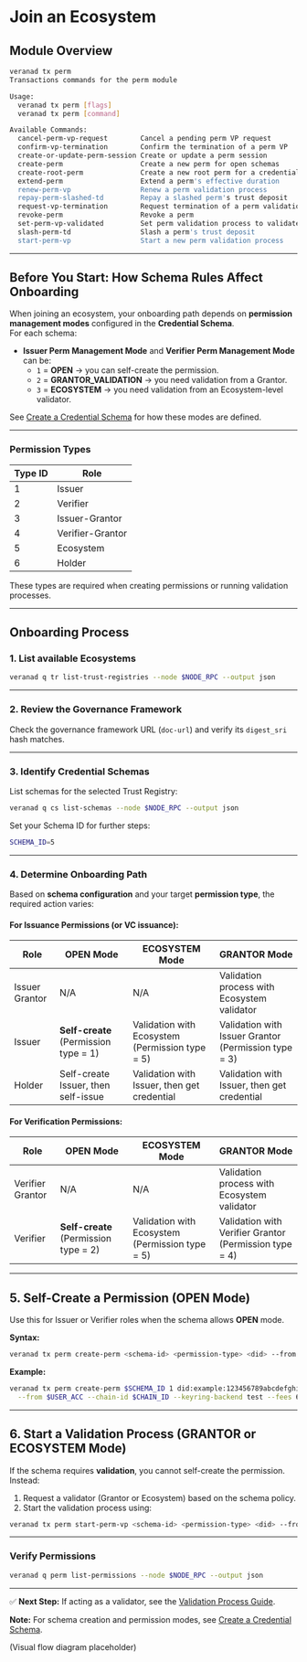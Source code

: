 # Join an Ecosystem

## Module Overview

```bash
veranad tx perm               
Transactions commands for the perm module

Usage:
  veranad tx perm [flags]
  veranad tx perm [command]

Available Commands:
  cancel-perm-vp-request        Cancel a pending perm VP request
  confirm-vp-termination        Confirm the termination of a perm VP
  create-or-update-perm-session Create or update a perm session
  create-perm                   Create a new perm for open schemas
  create-root-perm              Create a new root perm for a credential schema
  extend-perm                   Extend a perm's effective duration
  renew-perm-vp                 Renew a perm validation process
  repay-perm-slashed-td         Repay a slashed perm's trust deposit
  request-vp-termination        Request termination of a perm validation process
  revoke-perm                   Revoke a perm
  set-perm-vp-validated         Set perm validation process to validated state
  slash-perm-td                 Slash a perm's trust deposit
  start-perm-vp                 Start a new perm validation process
```

---

## Before You Start: How Schema Rules Affect Onboarding

When joining an ecosystem, your onboarding path depends on **permission management modes** configured in the **Credential Schema**.  
For each schema:

- **Issuer Perm Management Mode** and **Verifier Perm Management Mode** can be:
  - `1` = **OPEN** → you can self-create the permission.
  - `2` = **GRANTOR_VALIDATION** → you need validation from a Grantor.
  - `3` = **ECOSYSTEM** → you need validation from an Ecosystem-level validator.

See [Create a Credential Schema](../17-create-a-credential-schema.md) for how these modes are defined.

---

### Permission Types

| Type ID | Role              |
|---------|-------------------|
| 1       | Issuer           |
| 2       | Verifier         |
| 3       | Issuer-Grantor   |
| 4       | Verifier-Grantor |
| 5       | Ecosystem        |
| 6       | Holder           |

These types are required when creating permissions or running validation processes.

---

## Onboarding Process

### 1. List available Ecosystems

```bash
veranad q tr list-trust-registries --node $NODE_RPC --output json
```

---

### 2. Review the Governance Framework

Check the governance framework URL (`doc-url`) and verify its `digest_sri` hash matches.

---

### 3. Identify Credential Schemas

List schemas for the selected Trust Registry:

```bash
veranad q cs list-schemas --node $NODE_RPC --output json
```

Set your Schema ID for further steps:

```bash
SCHEMA_ID=5
```

---

### 4. Determine Onboarding Path

Based on **schema configuration** and your target **permission type**, the required action varies:

#### For Issuance Permissions (or VC issuance):

| Role              | OPEN Mode                              | ECOSYSTEM Mode                                        | GRANTOR Mode                                              |
|-------------------|---------------------------------------|--------------------------------------------------------|-----------------------------------------------------------|
| Issuer Grantor    | N/A                                   | N/A                                                    | Validation process with Ecosystem validator              |
| Issuer            | **Self-create** (Permission type = 1) | Validation with Ecosystem (Permission type = 5)        | Validation with Issuer Grantor (Permission type = 3)     |
| Holder            | Self-create Issuer, then self-issue   | Validation with Issuer, then get credential            | Validation with Issuer, then get credential              |

#### For Verification Permissions:

| Role              | OPEN Mode                              | ECOSYSTEM Mode                                        | GRANTOR Mode                                              |
|-------------------|---------------------------------------|--------------------------------------------------------|-----------------------------------------------------------|
| Verifier Grantor  | N/A                                   | N/A                                                    | Validation process with Ecosystem validator              |
| Verifier          | **Self-create** (Permission type = 2) | Validation with Ecosystem (Permission type = 5)        | Validation with Verifier Grantor (Permission type = 4)   |

---

## 5. Self-Create a Permission (OPEN Mode)

Use this for Issuer or Verifier roles when the schema allows **OPEN** mode.

**Syntax:**
```bash
veranad tx perm create-perm <schema-id> <permission-type> <did> --from <user> --chain-id <chain-id> --keyring-backend test --fees <amount> --gas auto
```

**Example:**
```bash
veranad tx perm create-perm $SCHEMA_ID 1 did:example:123456789abcdefghi \
  --from $USER_ACC --chain-id $CHAIN_ID --keyring-backend test --fees 600000uvna --node $NODE_RPC
```

---

## 6. Start a Validation Process (GRANTOR or ECOSYSTEM Mode)

If the schema requires **validation**, you cannot self-create the permission. Instead:

1. Request a validator (Grantor or Ecosystem) based on the schema policy.
2. Start the validation process using:

```bash
veranad tx perm start-perm-vp <schema-id> <permission-type> <did> --from $USER_ACC --chain-id $CHAIN_ID --fees 600000uvna --node $NODE_RPC
```

---

### Verify Permissions
```bash
veranad q perm list-permissions --node $NODE_RPC --output json
```

---

✅ **Next Step:** If acting as a validator, see the [Validation Process Guide](../../learn/verifiable-public-registry/onboarding-participants#validation-process).

**Note:** For schema creation and permission modes, see [Create a Credential Schema](../17-create-a-credential-schema.md).

(Visual flow diagram placeholder)